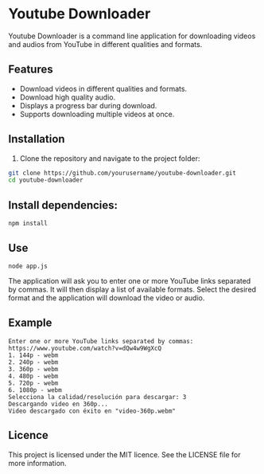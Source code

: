 # Youtube Downloader

Youtube Downloader is a command line application for downloading videos and audios from YouTube in different qualities and formats.

## Features

- Download videos in different qualities and formats.
- Download high quality audio.
- Displays a progress bar during download.
- Supports downloading multiple videos at once.

## Installation

1. Clone the repository and navigate to the project folder:

```sh
git clone https://github.com/yourusername/youtube-downloader.git
cd youtube-downloader 
```

## Install dependencies:

```
npm install
```

## Use

```
node app.js
```
The application will ask you to enter one or more YouTube links separated by commas. It will then display a list of available formats. Select the desired format and the application will download the video or audio.

## Example

```
Enter one or more YouTube links separated by commas: https://www.youtube.com/watch?v=dQw4w9WgXcQ
1. 144p - webm
2. 240p - webm
3. 360p - webm
4. 480p - webm
5. 720p - webm
6. 1080p - webm
Selecciona la calidad/resolución para descargar: 3
Descargando video en 360p...
Video descargado con éxito en "video-360p.webm"
```

## Licence

This project is licensed under the MIT licence. See the LICENSE file for more information.


